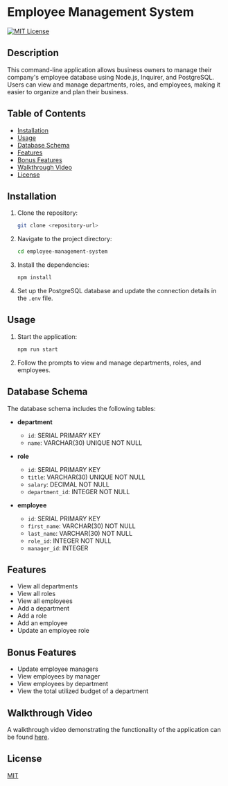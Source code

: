 # Employee Management System
[![MIT License](https://img.shields.io/badge/License-MIT-green.svg)](https://choosealicense.com/licenses/mit/)
## Description

This command-line application allows business owners to manage their company's employee database using Node.js, Inquirer, and PostgreSQL. Users can view and manage departments, roles, and employees, making it easier to organize and plan their business.

## Table of Contents

- [Installation](#installation)
- [Usage](#usage)
- [Database Schema](#database-schema)
- [Features](#features)
- [Bonus Features](#bonus-features)
- [Walkthrough Video](#walkthrough-video)
- [License](#license)

## Installation

1. Clone the repository:
   ```bash
   git clone <repository-url>
   ```
2. Navigate to the project directory:
   ```bash
   cd employee-management-system
   ```
3. Install the dependencies:
   ```bash
   npm install
   ```
4. Set up the PostgreSQL database and update the connection details in the `.env` file.

## Usage

1. Start the application:
   ```bash
   npm run start
   ```
2. Follow the prompts to view and manage departments, roles, and employees.

## Database Schema

The database schema includes the following tables:

- **department**
  - `id`: SERIAL PRIMARY KEY
  - `name`: VARCHAR(30) UNIQUE NOT NULL

- **role**
  - `id`: SERIAL PRIMARY KEY
  - `title`: VARCHAR(30) UNIQUE NOT NULL
  - `salary`: DECIMAL NOT NULL
  - `department_id`: INTEGER NOT NULL

- **employee**
  - `id`: SERIAL PRIMARY KEY
  - `first_name`: VARCHAR(30) NOT NULL
  - `last_name`: VARCHAR(30) NOT NULL
  - `role_id`: INTEGER NOT NULL
  - `manager_id`: INTEGER

## Features

- View all departments
- View all roles
- View all employees
- Add a department
- Add a role
- Add an employee
- Update an employee role

## Bonus Features

- Update employee managers
- View employees by manager
- View employees by department
- View the total utilized budget of a department

## Walkthrough Video

A walkthrough video demonstrating the functionality of the application can be found [here](https://app.screencastify.com/v3/watch/YmbuciqvmTpaguChuiVP).

## License

[MIT](https://choosealicense.com/licenses/mit/)
